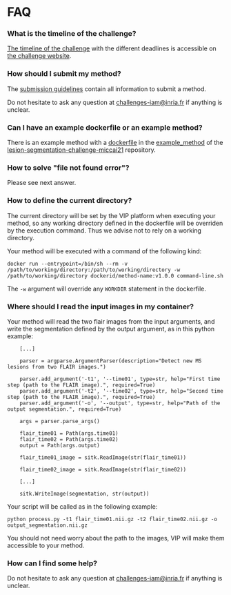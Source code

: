 # FAQ

### What is the timeline of the challenge?

[The timeline of the challenge](https://portal.fli-iam.irisa.fr/msseg-2/challenge-timeline-and-pipeline-integration/) with the different deadlines is accessible on [the challenge website](https://portal.fli-iam.irisa.fr/msseg-2/).

### How should I submit my method?

The [submission guidelines](https://gitlab.inria.fr/amasson/lesion-segmentation-challenge-miccai21/-/blob/master/SUBMISSION_GUIDELINES.md) contain all information to submit a method. 

Do not hesitate to ask any question at challenges-iam@inria.fr if anything is unclear.

### Can I have an example dockerfile or an example method?

There is an example method with a [dockerfile](https://gitlab.inria.fr/amasson/lesion-segmentation-challenge-miccai21/-/blob/master/example_method/Dockerfile.cpu) in the [example_method](https://gitlab.inria.fr/amasson/lesion-segmentation-challenge-miccai21/-/tree/master/example_method) of the [lesion-segmentation-challenge-miccai21](https://gitlab.inria.fr/amasson/lesion-segmentation-challenge-miccai21/) repository.

### How to solve "file not found error"?

Please see next answer.

### How to define the current directory?

The current directory will be set by the VIP platform when executing your method, so any working directory defined in the dockerfile will be overriden by the execution command. Thus we advise not to rely on a working directory.

Your method will be executed with a command of the following kind:

`docker run --entrypoint=/bin/sh --rm -v /path/to/working/directory:/path/to/working/directory -w /path/to/working/directory dockerid/method-name:v1.0.0 command-line.sh`

The `-w` argument will override any `WORKDIR` statement in the dockerfile.

### Where should I read the input images in my container?

Your method will read the two flair images from the input arguments, and write the segmentation defined by the output argument, as in this python example:

```
    [...]

    parser = argparse.ArgumentParser(description="Detect new MS lesions from two FLAIR images.")

    parser.add_argument('-t1', '--time01', type=str, help="First time step (path to the FLAIR image).", required=True)
    parser.add_argument('-t2', '--time02', type=str, help="Second time step (path to the FLAIR image).", required=True)
    parser.add_argument('-o', '--output', type=str, help="Path of the output segmentation.", required=True)

    args = parser.parse_args()

    flair_time01 = Path(args.time01)
    flair_time02 = Path(args.time02)
    output = Path(args.output)

    flair_time01_image = sitk.ReadImage(str(flair_time01))

    flair_time02_image = sitk.ReadImage(str(flair_time02))

    [...]

    sitk.WriteImage(segmentation, str(output))

```

Your script will be called as in the following example:

`python process.py -t1 flair_time01.nii.gz -t2 flair_time02.nii.gz -o output_segmentation.nii.gz`

You should not need worry about the path to the images, VIP will make them accessible to your method.

### How can I find some help?

Do not hesitate to ask any question at challenges-iam@inria.fr if anything is unclear.